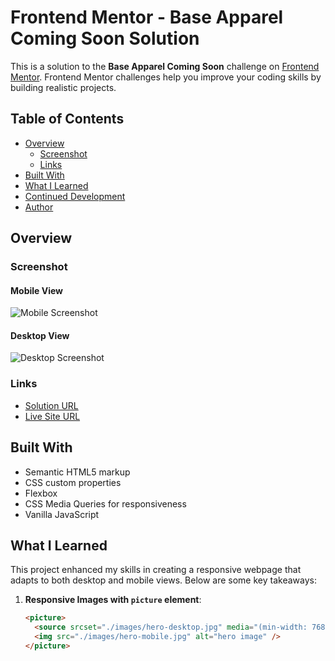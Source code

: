 # Frontend Mentor - Base Apparel Coming Soon Solution

This is a solution to the **Base Apparel Coming Soon** challenge on [Frontend Mentor](https://www.frontendmentor.io). Frontend Mentor challenges help you improve your coding skills by building realistic projects.

## Table of Contents

- [Overview](#overview)
  - [Screenshot](#screenshot)
  - [Links](#links)
- [Built With](#built-with)
- [What I Learned](#what-i-learned)
- [Continued Development](#continued-development)
- [Author](#author)

## Overview

### Screenshot

#### Mobile View

![Mobile Screenshot](./screenshots/mobile-view.png)

#### Desktop View

![Desktop Screenshot](./screenshots/desktop-view.png)

### Links

- [Solution URL](https://aouintihouari.github.io/base-apparel-coming-soon-page/)
- [Live Site URL](https://github.com/aouintihouari/base-apparel-coming-soon-page)

## Built With

- Semantic HTML5 markup
- CSS custom properties
- Flexbox
- CSS Media Queries for responsiveness
- Vanilla JavaScript

## What I Learned

This project enhanced my skills in creating a responsive webpage that adapts to both desktop and mobile views. Below are some key takeaways:

1. **Responsive Images with `picture` element**:
   ```html
   <picture>
     <source srcset="./images/hero-desktop.jpg" media="(min-width: 768px)" />
     <img src="./images/hero-mobile.jpg" alt="hero image" />
   </picture>
   ```
